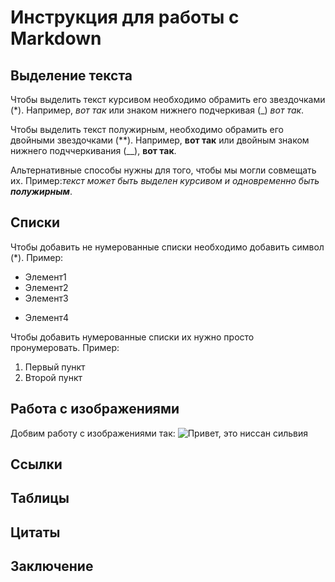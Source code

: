 # Инструкция для работы с Markdown

## Выделение текста

Чтобы выделить текст курсивом необходимо обрамить его звездочками (*). Например, *вот так* или знаком нижнего подчеркивая (_) _вот так_.

Чтобы выделить текст полужирным, необходимо обрамить его двойными звездочками (**). Например, **вот так** или двойным знаком нижнего подччеркивания (__), __вот так__.

Альтернативные способы нужны для того, чтобы мы могли совмещать их. Пример:_текст может быть выделен курсивом и одновременно быть **полужирным**_.

## Списки

Чтобы добавить не нумерованные списки необходимо добавить символ (*). Пример:
* Элемент1
* Элемент2
* Элемент3
+ Элемент4

Чтобы добавить нумерованные списки их нужно просто пронумеровать. Пример:
1. Первый пункт
2. Второй пункт

## Работа с изображениями

Добвим работу с изображениями так:
![Привет, это ниссан сильвия](silvia.jpg)

## Ссылки

## Таблицы

## Цитаты

## Заключение